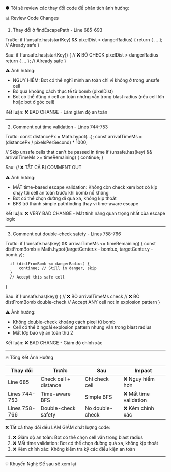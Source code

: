 ● Tôi sẽ review các thay đổi code để phân tích ảnh hưởng:

  📊 Review Code Changes

  1. Thay đổi ở findEscapePath - Line 685-693

  Trước:
  if (!unsafe.has(startKey) && pixelDist > dangerRadius) {
      return { ... }; // Already safe
  }

  Sau:
  if (!unsafe.has(startKey)) {  // ❌ BỎ CHECK pixelDist > dangerRadius
      return { ... }; // Already safe
  }

  ⚠️ Ảnh hưởng:
  - NGUY HIỂM: Bot có thể nghĩ mình an toàn chỉ vì không ở trong unsafe cell
  - Bỏ qua khoảng cách thực tế từ bomb (pixelDist)
  - Bot có thể đứng ở cell an toàn nhưng vẫn trong blast radius (nếu cell lớn hoặc bot ở góc cell)

  Kết luận: ❌ BAD CHANGE - Làm giảm độ an toàn

  ---
  2. Comment out time validation - Lines 744-753

  Trước:
  const distancePx = Math.hypot(...);
  const arrivalTimeMs = (distancePx / pixelsPerSecond) * 1000;

  // Skip unsafe cells that can't be passed in time
  if (unsafe.has(key) && arrivalTimeMs >= timeRemaining) {
      continue;
  }

  Sau:
  // ❌ TẤT CẢ BỊ COMMENT OUT

  ⚠️ Ảnh hưởng:
  - MẤT time-based escape validation: Không còn check xem bot có kịp chạy tới cell an toàn trước khi bomb nổ không
  - Bot có thể chọn đường đi quá xa, không kịp thoát
  - BFS trở thành simple pathfinding thay vì time-aware escape

  Kết luận: ❌ VERY BAD CHANGE - Mất tính năng quan trọng nhất của escape logic

  ---
  3. Comment out double-check safety - Lines 758-766

  Trước:
  if (!unsafe.has(key) && arrivalTimeMs <= timeRemaining) {
      const distFromBomb = Math.hypot(targetCenter.x - bomb.x, targetCenter.y - bomb.y);

      if (distFromBomb <= dangerRadius) {
          continue; // Still in danger, skip
      }
      // Accept this safe cell
  }

  Sau:
  if (!unsafe.has(key)) {  // ❌ BỎ arrivalTimeMs check
      // ❌ BỎ distFromBomb double-check
      // Accept ANY cell not in explosion pattern
  }

  ⚠️ Ảnh hưởng:
  - Không double-check khoảng cách pixel từ bomb
  - Cell có thể ở ngoài explosion pattern nhưng vẫn trong blast radius
  - Mất lớp bảo vệ an toàn thứ 2

  Kết luận: ❌ BAD CHANGE - Giảm độ chính xác

  ---
  🔥 Tổng Kết Ảnh Hưởng

  | Thay đổi      | Trước                 | Sau             | Impact                |
  |---------------|-----------------------|-----------------|-----------------------|
  | Line 685      | Check cell + distance | Chỉ check cell  | ❌ Nguy hiểm hơn       |
  | Lines 744-753 | Time-aware BFS        | Simple BFS      | ❌ Mất time validation |
  | Lines 758-766 | Double-check safety   | No double-check | ❌ Kém chính xác       |

  ❌ Tất cả thay đổi đều LÀM GIẢM chất lượng code:

  1. ❌ Giảm độ an toàn: Bot có thể chọn cell vẫn trong blast radius
  2. ❌ Mất time validation: Bot có thể chọn đường quá xa, không kịp thoát
  3. ❌ Kém chính xác: Không kiểm tra kỹ các điều kiện an toàn

  ---
  💡 Khuyến Nghị: Để sau sẽ xem lại 